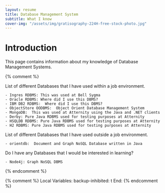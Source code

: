 ```yaml
---
layout: resume
title: Database Management System
subtitle: What I know
cover-img: "/assets/img/gratisography-224H-free-stock-photo.jpg"
---
```


# Introduction

This page contains information about my knowledge of Database Management Systems.

{% comment %}

List of different Databases that I have used within a job environment.

	- Ingres RDBMS: This was used at Bell Sygma
	- Oracle RDBMS: Where did I use this DBMS?
	- IBM DB2 RDBMS:  Where did I use this DBMS?
	- ObjectStore OODBMS:  Object Orient Database Management System
	- MongoDB:  This was used at Atternity using the Java and .NET clients
	- Derby: Pure Java RDBMS used for testing purposes at Atternity
	- HSQLDB RDBMS: Pure Java RDBMS used for testing purposes at Atternity
	- H2 RDBMS: Pure Java RDBMS used for testing purposes at Atternity

List of different Databases that I have used outside a job environment.

	- orientdb:  Document and Graph NoSQL Database written in Java

Do I have any Databases that I would be interested in learning?

	- Node4j: Graph NoSQL DBMS


{% endcomment %}


{% comment %}
Local Variables:
backup-inhibited: t
End:
{% endcomment %}
